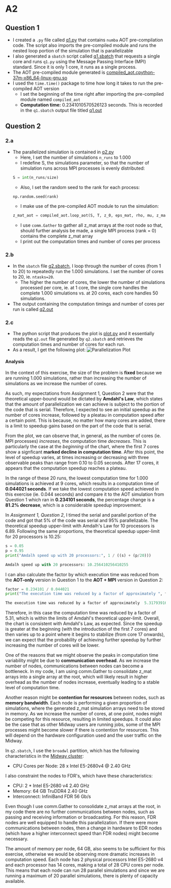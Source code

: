 # A2

## Question 1
- I created a `.py` file called [q1.py](https://github.com/macs30113-s23/a2-magabrielaa/blob/main/q1.py) that contains `numba` AOT pre-compilation code. The script also imports the pre-compiled module and runs the nested loop portion of the simulation that is parallelizable
- I also generated a `sbatch` script called [q1.sbatch](https://github.com/macs30113-s23/a2-magabrielaa/blob/main/q1.sbatch) that requests a single core
and runs `q1.py` using the Message Passing Interface (MPI) standard. Since it is only 1 core, it runs as a single process.
- The AOT pre-compiled module generated is [compiled_aot.cpython-37m-x86_64-linux-gnu.so](https://github.com/macs30113-s23/a2-magabrielaa/blob/main/compiled_aot.cpython-37m-x86_64-linux-gnu.so)
- I used the `time.time()` package to time how long it takes to run the pre-compiled AOT version
    - I set the beginning of the time right after importing the pre-compiled module named `compiled_aot`
    - **Computation time:** 0.2341010570526123 seconds. This is recorded in the `q1.sbatch` output file titled [q1.out](https://github.com/macs30113-s23/a2-magabrielaa/blob/main/q1.out)


## Question 2

### 2.a

- The parallelized simulation is contained in [q2.py](https://github.com/macs30113-s23/a2-magabrielaa/blob/main/q2.py)
    - Here, I set the number of simulations `n_runs` to 1.000
    - I redefine S, the simulations parameter, so that the number of simulation runs across MPI processes is evenly distributed:
    ```python
    S = int(n_runs/size)
    ```
    - Also, I set the random seed to the rank for each process:
    ```python
    np.random.seed(rank)
    ```
    - I make use of the pre-compiled AOT module to run the simulation:
    ```python
    z_mat_aot = compiled_aot.loop_aot(S, T, z_0, eps_mat, rho, mu, z_mat)
    ```
    - I use `comm.Gather` to gather all z_mat arrays at the root node so that, should further analysis be made, a single MPI process (rank = 0) contains the complete z_mat array
    - I print out the computation times and number of cores per process

### 2.b

- In the `sbatch` file [q2.sbatch](https://github.com/macs30113-s23/a2-magabrielaa/blob/main/q2.sbatch), I loop through the number of cores (from 1 to 20) to repeatedly run the 1.000 simulations. I set the number of cores to 20, ie. `ntasks=20`.
    - The higher the number of cores, the lower the number of simulations processed per core, ie. at 1 core, the single core handles the complete 1.000 simulations vs. at 20 cores, each core handles 50 simulations.
- The output containing the computation timings and number of cores per run is called [q2.out](https://github.com/macs30113-s23/a2-magabrielaa/blob/main/q2.out)

### 2.c
- The python script that produces the plot is [plot.py](https://github.com/macs30113-s23/a2-magabrielaa/blob/main/plot.py) and it essentially reads the `q2.out` file generated by `q2.sbatch` and retrieves the computation times and number of cores for each run.
- As a result, I get the following plot:
![Parallelization Plot](https://github.com/macs30113-s23/a2-magabrielaa/blob/main/plot.png)

#### Analysis
In the context of this exercise, the size of the problem is **fixed** because we are running 1.000 simulations, rather than increasing the number of simulations as we increase the number of cores.

As such, my expectations from Assignment 1, Question 2 were that the theoretical upper-bound would be dictated by **Amdahl's Law**, which states that the amount of parallelization we can achieve is subject to the portion of the code that is serial. Therefore, I expected to see an initial speedup as the number of cores increase, followed by a pleatau in computation speed after a certain point. This is because, no matter how many cores are added, there is a limit to speedup gains based on the part of the code that is serial. 

From the plot, we can observe that, in general, as the number of cores (ie. MPI processes) _increases_, the computation time _decreases_. This is particularly the case at the _beginning_ of the chart, where the first 7 cores show a signficant **marked decline in computation time**. After this point, the level of speedup varies, at times increasing or decreasing with three observable peaks than range from 0.10 to 0.05 seconds. After 17 cores, it appears that the computation speedup reaches a plateau.

In the range of these 20 runs, the lowest computation time for 1.000 simulations is achieved at 9 cores, which results in a computation time of  **0.044021 seconds**. If we take the lowest computation speed achieved in this exercise (ie. 0.044 seconds) and compare it to the AOT simulation from Question 1 which ran in **0.234101 seconds**, the percentage change is a **81.2% decrease**, which is a considerable speedup improvement.

In _Assignment 1, Question 2_, I timed the serial and parallel portion of the code and got that 5% of the code was serial and 95% parallelizable. The theoretical speedup upper-limit with Amdalh's Law for 10 processors is 6.89. Following the same proportions, the theoretical speedup upper-limit for 20 processors is 10.25:

```python
s = 0.05
p = 0.95
print("Amdalh speed up with 20 processors:", 1 / ((s) + (p/20)))

Amdalh speed up with 20 processors: 10.256410256410255
```
I can also calculate the factor by which execution time was reduced from the **AOT-only** version in Question 1 to the **AOT + MPI** version in Question 2:

```python
factor = 0.234101 / 0.044021
print("The execution time was reduced by a factor of approximately ", factor)

The execution time was reduced by a factor of approximately  5.317939165398333
```
Therefore, in this case the computation time was reduced by a factor of 5.31, which is within the limits of Amdahl's theoretical upper-limit. Overall, the chart is consistent with Amdahl's Law, as expected. Since the speedup is greater at the beginning (with the introduction of the first 7 cores) and then varies up to a point where it begins to stabilize (from core 17 onwards), we can expect that the probability of achieving further speedup by further increasing the number of cores will be lower.

One of the reasons that we might observe the peaks in computation time variability might be due to **communication overhead**. As we increase the number of nodes, communications between nodes can become a bottleneck. In my code, I am using comm.Gather to consolidate z_mat arrays into a single array at the root, which will likely result in higher overhead as the number of nodes increase, eventually leading to a stable level of computation time.

Another reason might be **contention for resources** between nodes, such as **memory bandwidth**. Each node is performing a given proportion of simulations, where the generated z_mat simulation arrays need to be stored in memory. As we increase the number of cores, at one point, nodes might be competing for this resource, resulting in limited speedups. It could also be the case that as other Midway users are running jobs, some of the MPI processes might become slower if there is contention for resources. This will depend on the hardware configuration used and the user traffic on the Midway.

In `q2.sbatch`, I use the `broadwl` partition, which has the following characteristics in the [Midway cluster](https://rcc.uchicago.edu/documentation/_build/html/whats-new/index.html):
- CPU Cores per Node: 28 x Intel E5-2680v4 @ 2.40 GHz

I also constraint the nodes to FDR's, which have these characteristics:
- CPU: 2 * Intel E5-2680 v4  2.40 GHz
- Memory:  64 GB TruDDR4  2.40 GHz
- Interconnect:  InfiniBand FDR 56 Gb/s

Even though I use comm.Gather to consolidate z_mat arrays at the root, in my code there are no further communications between nodes, such as passing and receiving information or broadcasting. For this reason, FDR nodes are well equipped to handle this parallelization. If there were more communications between nodes, then a change in hardware to EDR nodes (which have a higher interconnect speed than FDR nodes) might become necessary.

The amount of memory per node, 64 GB, also seems to be sufficient for this exercise, otherwise we would be observing more dramatic increases in computation speed. Each node has 2 physical processors Intel E5-2680 v4 and each processor has 14 cores, making a total of 28 CPU cores per node. This means that each node can run 28 parallel simulations and since we are running a maximum of 20 parallel simulations, there is plenty of capacity available.